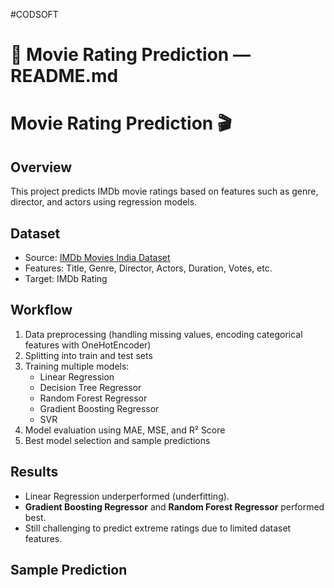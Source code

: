 #CODSOFT
# 📘 Movie Rating Prediction — README.md  
# Movie Rating Prediction 🎬

## Overview
This project predicts IMDb movie ratings based on features such as genre, director, and actors using regression models.  

## Dataset
- Source: [IMDb Movies India Dataset](https://www.kaggle.com/datasets/adrianmcmahon/imdb-india-movies)  
- Features: Title, Genre, Director, Actors, Duration, Votes, etc.  
- Target: IMDb Rating  

## Workflow
1. Data preprocessing (handling missing values, encoding categorical features with OneHotEncoder)  
2. Splitting into train and test sets  
3. Training multiple models:
   - Linear Regression  
   - Decision Tree Regressor  
   - Random Forest Regressor  
   - Gradient Boosting Regressor  
   - SVR  
4. Model evaluation using MAE, MSE, and R² Score  
5. Best model selection and sample predictions  

## Results
- Linear Regression underperformed (underfitting).  
- **Gradient Boosting Regressor** and **Random Forest Regressor** performed best.  
- Still challenging to predict extreme ratings due to limited dataset features.  

## Sample Prediction
